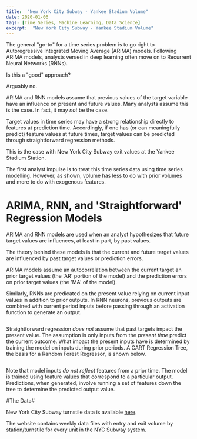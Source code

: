 ```yaml
---
title:  "New York City Subway - Yankee Stadium Volume"
date: 2020-01-06
tags: [Time Series, Machine Learning, Data Science]
excerpt:  "New York City Subway - Yankee Stadium Volume"  
---
```


The general "go-to" for a time series problem is to go right to Autoregressive Integrated Moving Average (ARIMA) models.  Following ARIMA models, analysts versed in deep learning often move on to Recurrent Neural Networks (RNNs).  

Is this a "good" approach?  

Arguably no.

ARIMA and RNN models assume that previous values of the target variable have an influence on present and future values.  Many analysts assume this is the case. In fact, it may *not* be the case.

Target values in time series may have a strong relationship directly to features at prediction time.  Accordingly, if one has (or can meaningfully predict) feature values at future times, target values can be predicted through straightforward regression methods.

This is the case with New York City Subway exit values at the Yankee Stadium Station.  

The first analyst impulse is to treat this time series data using time series modelling.  However, as shown, volume has less to do with prior volumes and more to do with exogenous features.

# ARIMA, RNN, and 'Straightforward' Regression Models

ARIMA and RNN models are used when an analyst hypothesizes that future target values are influences, at least in part, by past values.  

The theory behind these models is that the current and future target values are influenced by past target values or prediction errors.  

ARIMA models assume an autocorrelation between the current target an prior target values (the 'AR' portion of the model) and the prediction errors on prior target values (the 'MA' of the model).  
<img src="{{site.url}}{{ site.baseurl }}/images/timeseries/ARIMA-formula.jpg" alt="">

Similarly, RNNs are predicated on the present value relying on current input values in addition to prior outputs.  In RNN neurons, previous outputs are combined with current period inputs before passing through an activation function to generate an output.

<img src="{{site.url}}{{ site.baseurl }}/images/timeseries/RNN-formula.jpg" alt="">

Straightforward regression *does not* assume that past targets impact the present value.   The assumption is only inputs from the *present time* predict the current outcome.  What impact the present inputs have is determined by training the model on inputs during prior periods.  A CART Regression Tree, the basis for a Random Forest Regressor, is shown below.

<img src="{{site.url}}{{ site.baseurl }}/images/timeseries/cart.png" alt="">

Note that model inputs *do not reflect* features from a prior time.  The model is trained using feature values that correspond to a particular output.  Predictions, when generated, involve running a set of features down the tree to determine the predicted output value.  

#The Data#

New York City Subway turnstile data is available
[here](http://web.mta.info/developers/turnstile.html).

The website contains weekly data files with entry and exit volume by station/turnstile for every unit in the NYC Subway system.  

<img src="{{site.url}}{{ site.baseurl }}/images/timeseries/NYC-Subway-Time-Series-Data.jpg" alt="">

